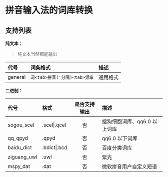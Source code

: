 # 拼音输入法的词库转换

## 支持列表

**纯文本：**

> 纯文本当然都能输出

| 代号    | 词条格式                      | 描述     |
| :------ | :---------------------------- | :------- |
| general | `词<tab>拼音('分隔)<tab>频率` | 通用格式 |

**二进制：**

| 代号        | 格式         | 是否支持输出 | 描述                         |
| :---------- | :----------- | :----------: | :--------------------------- |
| sogou_scel  | .scel\|.qcel |      否      | 搜狗细胞词库、qq6.0 以上词库 |
| qq_qpyd     | .qpyd        |      否      | qq6.0 以下词库               |
| baidu_dict  | .bdict\|.bcd |      否      | 百度分类词库                 |
| ziguang_uwl | .uwl         |      否      | 紫光                         |
| mspy_dat    | .dat         |      否      | 微软拼音用户自定义短语       |
